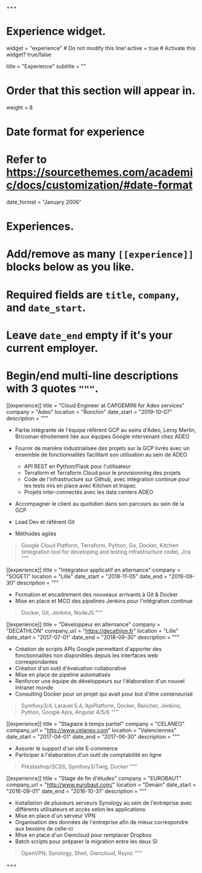 +++
# Experience widget.
widget = "experience"  # Do not modify this line!
active = true  # Activate this widget? true/false

title = "Experience"
subtitle = ""

# Order that this section will appear in.
weight = 8

# Date format for experience
#   Refer to https://sourcethemes.com/academic/docs/customization/#date-format
date_format = "January 2006"

# Experiences.
#   Add/remove as many `[[experience]]` blocks below as you like.
#   Required fields are `title`, `company`, and `date_start`.
#   Leave `date_end` empty if it's your current employer.
#   Begin/end multi-line descriptions with 3 quotes `"""`.
[[experience]]
  title = "Cloud Engineer at CAPGEMINI for Adeo services"
  company = "Adeo"
  location = "Ronchin"
  date_start = "2019-10-07"
  description = """
  * Partie intégrante de l'équipe référent GCP au seins d'Adeo, Leroy Merlin, Bricoman étroitement liée aux équipes Google intervenant chez ADEO
  * Fournir de manière industrialisée des projets sur la GCP livrés avec un ensemble de fonctionnalités facilitant son utilisation au sein de ADEO

    - API REST en Python/Flask pour l'utilisateur
    - Terraform et Terraform Cloud pour le provisionning des projets
    - Code de l'infrastructure sur Github, avec intégration continue pour les tests mis en place avec Kitchen et Inspec
    - Projets inter-connectés avec les data centers ADEO
  
  * Accompagner le client au quotidien dans son parcours au sein de la GCP
  * Lead Dev et référent Git
  * Méthodes agiles
  
  > Google Cloud Platform, Terraform, Python, Go, Docker, Kitchen (integration tool for developing and testing infrastructure code), Jira
  """

[[experience]]
  title = "Intégrateur applicatif en alternance"
  company = "SOGETI"
  location = "Lille"
  date_start = "2018-11-05"
  date_end = "2019-09-30"
  description = """
  * Formation et encadrement des nouveaux arrivants à Git & Docker
  * Mise en place et MCO des pipelines Jenkins pour l'intégration continue

  > Docker, Git, Jenkins, NodeJS
  """

[[experience]]
  title = "Développeur en alternance"
  company = "DECATHLON"
  company_url = "https://decathlon.fr"
  location = "Lille"
  date_start = "2017-07-01"
  date_end = "2018-09-30"
  description = """
  * Création de scripts APIs Google permettant d'apporter des fonctionnalités non
  disponibles depuis les interfaces web correspondantes
  * Création d'un outil d'évaluation collaborative
  * Mise en place de pipeline automatisés
  * Renforcer une équipe de développeurs sur l'élaboration d'un nouvel Intranet
  monde
  * Consulting Docker pour un projet qui avait pour but d'être conteneurisé

  > Symfony3/4, Laravel 5.4, ApiPlatform, Docker, Rancher, Jenkins, Python, Google Apis, Angular 4/5/6
  """

[[experience]]
  title = "Stagiaire à temps partiel"
  company = "CELANEO"
  company_url = "http://www.celaneo.com"
  location = "Valenciennes"
  date_start = "2017-04-01"
  date_end = "2017-06-30"
  description = """
  * Assurer le support d'un site E-commerce
  * Participer à l'élaboration d'un outil de comptabilité en ligne

  > Prestashop/SCSS, Symfony3/Twig, Docker
  """

[[experience]]
  title = "Stage de fin d'études"
  company = "EUROBAUT"
  company_url = "http://www.eurobaut.com/"
  location = "Denain"
  date_start = "2016-09-01"
  date_end = "2016-10-31"
  description = """
  * Installation de plusieurs serveurs Synology au sein de l'entreprise avec différents
  utilisateurs et accès selon les applications
  * Mise en place d'un serveur VPN
  * Organisation des données de l'entreprise afin de mieux correspondre aux besoins
  de celle-ci
  * Mise en place d'un Owncloud pour remplacer Dropbox
  * Batch scripts pour préparer la migration entre les deux SI

  > OpenVPN, Synology, Shell, Owncloud, Rsync
  """

+++
